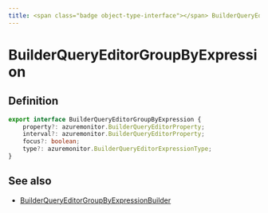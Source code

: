 ```yaml
---
title: <span class="badge object-type-interface"></span> BuilderQueryEditorGroupByExpression
---
```

# <span class="badge object-type-interface"></span> BuilderQueryEditorGroupByExpression

## Definition

```typescript
export interface BuilderQueryEditorGroupByExpression {
	property?: azuremonitor.BuilderQueryEditorProperty;
	interval?: azuremonitor.BuilderQueryEditorProperty;
	focus?: boolean;
	type?: azuremonitor.BuilderQueryEditorExpressionType;
}

```
## See also

 * <span class="badge builder"></span> [BuilderQueryEditorGroupByExpressionBuilder](./builder-BuilderQueryEditorGroupByExpressionBuilder.md)
